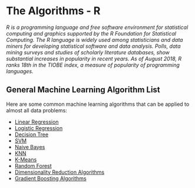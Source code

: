# The Algorithms - R
*R is a programming language and free software environment for statistical computing and graphics supported by the R Foundation for Statistical Computing. The R language is widely used among statisticians and data miners for developing statistical software and data analysis. Polls, data mining surveys and studies of scholarly literature databases, show substantial increases in popularity in recent years. As of August 2018, R ranks 18th in the TIOBE index, a measure of popularity of programming languages.*

## General Machine Learning Algorithm List

Here are some common machine learning algorithms that can be applied to almost all data problems:

  - [Linear Regression](https://github.com/TheAlgorithms/R/blob/master/Linear%20Regression.R)
  - [Logistic Regression](https://github.com/TheAlgorithms/R/blob/master/Logistic%20Regression.R)
  - [Decision Tree](https://github.com/TheAlgorithms/R/blob/master/Decision%20Tree.R)
  - [SVM](https://github.com/TheAlgorithms/R/blob/master/SVM.R)
  - [Naive Bayes](https://github.com/TheAlgorithms/R/blob/master/Naive%20Bayes.R)
  - [KNN](https://github.com/TheAlgorithms/R/blob/master/KNN.R)
  - [K-Means](https://github.com/TheAlgorithms/R/blob/master/K-Means.R)
  - [Random Forest](https://github.com/TheAlgorithms/R/blob/master/Random%20Forest.R)
  - [Dimensionality Reduction Algorithms](https://github.com/TheAlgorithms/R/blob/master/Dimensionality%20Reduction%20Algorithms.R)
  - [Gradient Boosting Algorithms](https://github.com/TheAlgorithms/R/blob/master/Gradient%20Boosting%20Algorithms.R)
